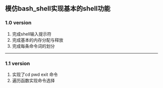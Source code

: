 ##  **模仿bash_shell实现基本的shell功能**
###  1.0 version
1. 完成shell输入提示符
2. 完成基本的内存分配与释放
3. 完成每条命令词的划分

------

### 1.1 version

1. 实现了cd pwd exit 命令
2. 遍历函数实现命令选择

